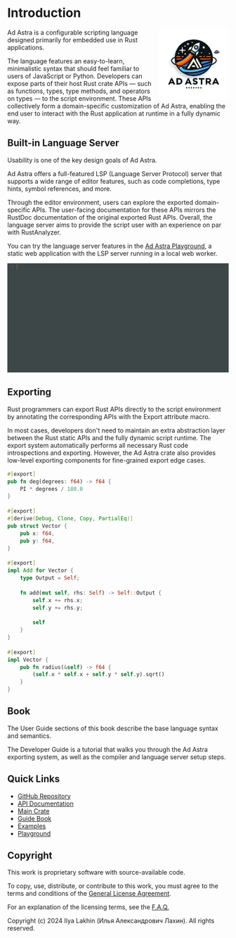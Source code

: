 <!------------------------------------------------------------------------------
  This file is part of "Ad Astra", an embeddable scripting programming
  language platform.

  This work is proprietary software with source-available code.

  To copy, use, distribute, or contribute to this work, you must agree to
  the terms of the General License Agreement:

  https://github.com/Eliah-Lakhin/ad-astra/blob/master/EULA.md

  The agreement grants a Basic Commercial License, allowing you to use
  this work in non-commercial and limited commercial products with a total
  gross revenue cap. To remove this commercial limit for one of your
  products, you must acquire a Full Commercial License.

  If you contribute to the source code, documentation, or related materials,
  you must grant me an exclusive license to these contributions.
  Contributions are governed by the "Contributions" section of the General
  License Agreement.

  Copying the work in parts is strictly forbidden, except as permitted
  under the General License Agreement.

  If you do not or cannot agree to the terms of this Agreement,
  do not use this work.

  This work is provided "as is", without any warranties, express or implied,
  except where such disclaimers are legally invalid.

  Copyright (c) 2024 Ilya Lakhin (Илья Александрович Лахин).
  All rights reserved.
------------------------------------------------------------------------------->

# Introduction
<img align="right" height="160" style="float: right; margin-left: 10px; width: 160px" alt="Ad Astra Logo" src="https://raw.githubusercontent.com/Eliah-Lakhin/ad-astra/master/work/logo.png" />

Ad Astra is a configurable scripting language designed primarily for embedded
use in Rust applications.

The language features an easy-to-learn, minimalistic syntax that should feel
familiar to users of JavaScript or Python. Developers can expose parts of their
host Rust crate APIs — such as functions, types, type methods, and operators on
types — to the script environment. These APIs collectively form a
domain-specific customization of Ad Astra, enabling the end user to interact
with the Rust application at runtime in a fully dynamic way.

## Built-in Language Server

Usability is one of the key design goals of Ad Astra.

Ad Astra offers a full-featured LSP (Language Server Protocol) server that
supports a wide range of editor features, such as code completions, type
hints, symbol references, and more.

Through the editor environment, users can explore the exported domain-specific
APIs. The user-facing documentation for these APIs mirrors the RustDoc
documentation of the original exported Rust APIs. Overall, the language server
aims to provide the script user with an experience on par with RustAnalyzer.

You can try the language server features in the [Ad Astra Playground](playground.md), a
static web application with the LSP server running in a local web worker.

[![Showcase](https://raw.githubusercontent.com/Eliah-Lakhin/ad-astra/master/work/showcase.gif)](playground.md)

## Exporting

Rust programmers can export Rust APIs directly to the script environment by
annotating the corresponding APIs with the Export attribute macro.

In most cases, developers don't need to maintain an extra abstraction layer
between the Rust static APIs and the fully dynamic script runtime. The export
system automatically performs all necessary Rust code introspections and
exporting. However, the Ad Astra crate also provides low-level exporting
components for fine-grained export edge cases.

```rust
#[export]
pub fn deg(degrees: f64) -> f64 {
    PI * degrees / 180.0
}

#[export]
#[derive(Debug, Clone, Copy, PartialEq)]
pub struct Vector {
    pub x: f64,
    pub y: f64,
}

#[export]
impl Add for Vector {
    type Output = Self;

    fn add(mut self, rhs: Self) -> Self::Output {
        self.x += rhs.x;
        self.y += rhs.y;

        self
    }
}

#[export]
impl Vector {
    pub fn radius(&self) -> f64 {
        (self.x * self.x + self.y * self.y).sqrt()
    }
}
```

## Book

The User Guide sections of this book describe the base language syntax and
semantics.

The Developer Guide is a tutorial that walks you through the Ad Astra exporting
system, as well as the compiler and language server setup steps.

## Quick Links

- [GitHub Repository](https://github.com/Eliah-Lakhin/ad-astra)
- [API Documentation](https://docs.rs/ad-astra)
- [Main Crate](https://crates.io/crates/ad-astra)
- [Guide Book](https://ad-astra.lakhin.com)
- [Examples](https://github.com/Eliah-Lakhin/ad-astra/tree/master/work/examples)
- [Playground](https://ad-astra.lakhin.com/playground.html)

## Copyright

This work is proprietary software with source-available code.

To copy, use, distribute, or contribute to this work, you must agree to the
terms and conditions of the [General License Agreement](https://github.com/Eliah-Lakhin/ad-astra/blob/master/EULA.md).

For an explanation of the licensing terms, see the
[F.A.Q.](https://github.com/Eliah-Lakhin/ad-astra/tree/master/FAQ.md)

Copyright (c) 2024 Ilya Lakhin (Илья Александрович Лахин). All rights reserved.

